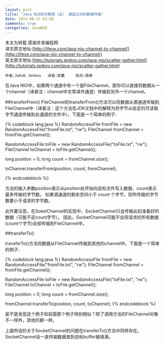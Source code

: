 ```yaml
---
layout: post
title: "Java NIO系列教程（五） 通道之间的数据传输"
date: 2013-06-17 01:58
comments: true
categories: JavaNIO
---
```


本文为转载 感谢并发编程网  
译文原文地址:[http://ifeve.com/java-nio-channel-to-channel/](http://ifeve.com/java-nio-channel-to-channel/)  
英文原文地址:[http://tutorials.jenkov.com/java-nio/scatter-gather.html](http://tutorials.jenkov.com/java-nio/scatter-gather.html)  

```
作者:Jakob Jenkov   译者:郭蕾     校对:周泰
```

在Java NIO中，如果两个通道中有一个是FileChannel，那你可以直接将数据从一个channel（译者注：channel中文常译作通道）传输到另外一个channel。


##transferFrom()
FileChannel的transferFrom()方法可以将数据从源通道传输到FileChannel中（译者注：这个方法在JDK文档中的解释为将字节从给定的可读取字节通道传输到此通道的文件中）。下面是一个简单的例子:

{% codeblock lang:java %}
RandomAccessFile fromFile = new RandomAccessFile("fromFile.txt", "rw");
FileChannel      fromChannel = fromFile.getChannel();

RandomAccessFile toFile = new RandomAccessFile("toFile.txt", "rw");
FileChannel      toChannel = toFile.getChannel();

long position = 0;
long count = fromChannel.size();

toChannel.transferFrom(position, count, fromChannel);

{% endcodeblock %}

<!-- more -->

方法的输入参数position表示从position处开始向目标文件写入数据，count表示最多传输的字节数。
如果源通道的剩余空间小于 count 个字节，则所传输的字节数要小于请求的字节数。


此外要注意，在SoketChannel的实现中，SocketChannel只会传输此刻准备好的数据（可能不足count字节）。
因此，SocketChannel可能不会将请求的所有数据(count个字节)全部传输到FileChannel中。


##transferTo()

transferTo()方法将数据从FileChannel传输到其他的channel中。下面是一个简单的例子:

{% codeblock lang:java %}
RandomAccessFile fromFile = new RandomAccessFile("fromFile.txt", "rw");
FileChannel      fromChannel = fromFile.getChannel();

RandomAccessFile toFile = new RandomAccessFile("toFile.txt", "rw");
FileChannel      toChannel = toFile.getChannel();

long position = 0;
long count = fromChannel.size();

fromChannel.transferTo(position, count, toChannel);
{% endcodeblock %}

是不是发现这个例子和前面那个例子特别相似？除了调用方法的FileChannel对象不一样外，其他的都一样。

上面所说的关于SocketChannel的问题在transferTo()方法中同样存在。SocketChannel会一直传输数据直到目标buffer被填满。
